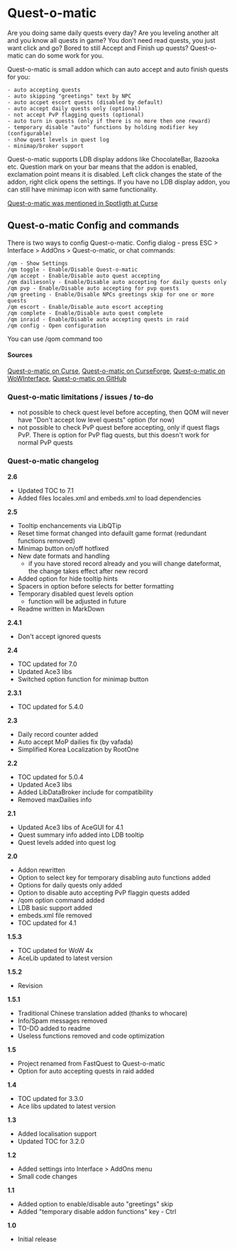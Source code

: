 # Quest-o-matic

Are you doing same daily quests every day? Are you leveling another alt and you know all quests in game?
You don't need read quests, you just want click and go? Bored to still Accept and Finish up quests?
Quest-o-matic can do some work for you.

Quest-o-matic is small addon which can auto accept and auto finish quests for you:

    - auto accepting quests
    - auto skipping "greetings" text by NPC
    - auto accpet escort quests (disabled by default)
    - auto accept daily quests only (optional)
    - not accept PvP flagging quests (optional)
    - auto turn in quests (only if there is no more then one reward)
    - temporary disable "auto" functions by holding modifier key (configurable)
    - show quest levels in quest log
    - minimap/broker support


Quest-o-matic supports LDB display addons like ChocolateBar, Bazooka etc. Question mark on your bar
means that the addon is enabled, exclamation point means it is disabled. Left click changes the state
of the addon, right click opens the settings. If you have no LDB display addon, you can still have
minimap icon with same functionality.

[Quest-o-matic was mentioned in Spotligth at Curse](https://mods.curse.com/spotlight/addons/wow/49154-world-of-warcraft-spotlight-quest-o-matic)

## Quest-o-matic Config and commands

There is two ways to config Quest-o-matic. Config dialog - press ESC > Interface > AddOns > Quest-o-matic, or chat commands:

    /qm - Show Settings
    /qm toggle - Enable/Disable Quest-o-matic
    /qm accept - Enable/Disable auto quest accepting
    /qm dailiesonly - Enable/Disable auto accepting for daily quests only
    /qm pvp - Enable/Disable auto accepting for pvp quests
    /qm greeting - Enable/Disable NPCs greetings skip for one or more quests
    /qm escort - Enable/Disable auto escort accepting
    /qm complete - Enable/Disable auto quest complete
    /qm inraid - Enable/Disable auto accepting quests in raid
    /qm config - Open configuration

You can use /qom command too

#### Sources

[Quest-o-matic on Curse](http://wow.curse.com/downloads/wow-addons/details/questomatic.aspx),
[Quest-o-matic on CurseForge](http://wow.curseforge.com/addons/questomatic/),
[Quest-o-matic on WoWInterface](http://www.wowinterface.com/downloads/info14119-Quest-o-matic.html),
[Quest-o-matic on GitHub](http://github.com/jofner/Questomatic)

### Quest-o-matic limitations / issues / to-do

-   not possible to check quest level before accepting, then QOM will never have
    "Don't accept low level quests" option (for now)
-   not possible to check PvP quest before accepting, only if quest flags PvP. There is
    option for PvP flag quests, but this doesn't work for normal PvP quests

### Quest-o-matic changelog

**2.6**
- Updated TOC to 7.1
- Added files locales.xml and embeds.xml to load dependencies

**2.5**
- Tooltip enchancements via LibQTip
- Reset time format changed into defauilt game format (redundant functions removed)
- Minimap button on/off hotfixed
- New date formats and handling
    - if you have stored record already and you will change dateformat, the change takes effect after new record
- Added option for hide tooltip hints
- Spacers in option before selects for better formatting
- Temporary disabled quest levels option
    - function will be adjusted in future
- Readme written in MarkDown

**2.4.1**
- Don't accept ignored quests

**2.4**
- TOC updated for 7.0
- Updated Ace3 libs
- Switched option function for minimap button

**2.3.1**
- TOC updated for 5.4.0

**2.3**
- Daily record counter added
- Auto accept MoP dailies fix (by vafada)
- Simplified Korea Localization by RootOne

**2.2**
- TOC updated for 5.0.4
- Updated Ace3 libs
- Added LibDataBroker include for compatibility
- Removed maxDailies info

**2.1**
- Updated Ace3 libs of AceGUI for 4.1
- Quest summary info added into LDB tooltip
- Quest levels added into quest log

**2.0**
- Addon rewritten
- Option to select key for temporary disabling auto functions added
- Options for daily quests only added
- Option to disable auto accepting PvP flaggin quests added
- /qom option command added
- LDB basic support added
- embeds.xml file removed
- TOC updated for 4.1

**1.5.3**
- TOC updated for WoW 4x
- AceLib updated to latest version

**1.5.2**
- Revision

**1.5.1**
- Traditional Chinese translation added (thanks to whocare)
- Info/Spam messages removed
- TO-DO added to readme
- Useless functions removed and code optimization

**1.5**
- Project renamed from FastQuest to Quest-o-matic
- Option for auto accepting quests in raid added

**1.4**
- TOC updated for 3.3.0
- Ace libs updated to latest version

**1.3**
- Added localisation support
- Updated TOC for 3.2.0

**1.2**
- Added settings into Interface > AddOns menu
- Small code changes

**1.1**
- Added option to enable/disable auto "greetings" skip
- Added "temporary disable addon functions" key - Ctrl

**1.0**
- Initial release
